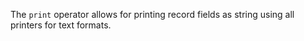 The `print` operator allows for printing record fields as string using all 
printers for text formats.
